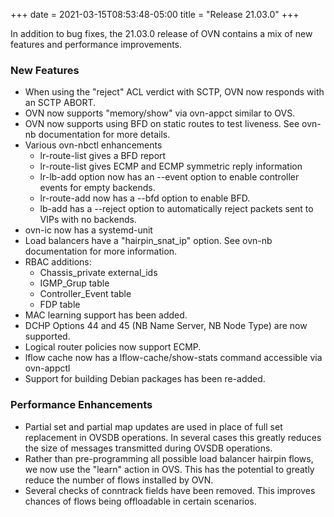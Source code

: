 +++
date = 2021-03-15T08:53:48-05:00
title = "Release 21.03.0"
+++

In addition to bug fixes, the 21.03.0 release of OVN contains a mix of new features and performance improvements.

### New Features
- When using the "reject" ACL verdict with SCTP, OVN now responds with an SCTP ABORT.
- OVN now supports "memory/show" via ovn-appct similar to OVS.
- OVN now supports using BFD on static routes to test liveness. See ovn-nb documentation for more details.
- Various ovn-nbctl enhancements
    - lr-route-list gives a BFD report
	- lr-route-list gives ECMP and ECMP symmetric reply information
	- lr-lb-add option now has an --event option to enable controller events for empty backends.
	- lr-route-add now has a --bfd option to enable BFD.
	- lb-add has a --reject option to automatically reject packets sent to VIPs with no backends.
- ovn-ic now has a systemd-unit
- Load balancers have a "hairpin\_snat\_ip" option. See ovn-nb documentation for more information.
- RBAC additions:
    - Chassis\_private external\_ids
	- IGMP\_Grup table
	- Controller\_Event table
	- FDP table
- MAC learning support has been added.
- DCHP Options 44 and 45 (NB Name Server, NB Node Type) are now supported.
- Logical router policies now support ECMP.
- lflow cache now has a lflow-cache/show-stats command accessible via ovn-appctl
- Support for building Debian packages has been re-added.

### Performance Enhancements
- Partial set and partial map updates are used in place of full set replacement in OVSDB operations. In several cases this greatly reduces the size of messages transmitted during OVSDB operations.
- Rather than pre-programming all possible load balancer hairpin flows, we now use the "learn" action in OVS. This has the potential to greatly reduce the number of flows installed by OVN.
- Several checks of conntrack fields have been removed. This improves chances of flows being offloadable in certain scenarios.

